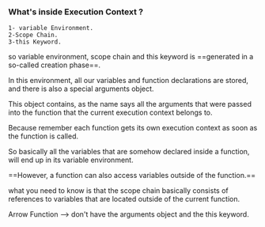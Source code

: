 
### What's inside Execution Context ?

	1- variable Environment.
	2-Scope Chain.
	3-this Keyword.
so variable environment, scope chain and this keyword is ==generated in a so-called creation phase==.


In this environment, all our variables and function declarations are stored, and there is also a special arguments object.

This object contains, as the name says all the arguments that were passed into the function that the current execution context belongs to.

Because remember each function gets its own execution context as soon as the function is called.

So basically all the variables that are somehow declared inside a function, will end up in its variable environment.

==However, a function can also access variables outside of the function.==

what you need to know is that the scope chain basically consists of references to variables that are located outside of the current function.

Arrow Function -->  don't have the arguments object and the this keyword.